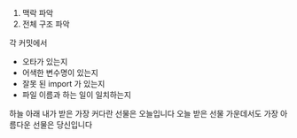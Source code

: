 1. 맥락 파악
2. 전체 구조 파악 

각 커밋에서
- 오타가 있는지
- 어색한 변수명이 있는지
- 잘못 된 import 가 있는지 
- 파일 이름과 하는 일이 일치하는지




하늘 아래 내가 받은 가장 커다란 선물은 오늘입니다
오늘 받은 선물 가운데서도 가장 아름다운 선물은 당신입니다
